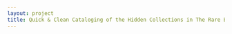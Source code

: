 ```yaml
--- 
layout: project 
title: Quick & Clean Cataloging of the Hidden Collections in The Rare Book & Manuscript Library of the University of Illinois at Urbana-Champaign
---
```




